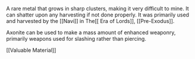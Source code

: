 A rare metal that grows in sharp clusters, making it very difficult to mine. It can shatter upon any harvesting if not done properly. It was primarily used and harvested by the [[Navi]] in The[[ Era of Lords]], [[Pre-Exodus]]. 

Axonite can be used to make a mass amount of enhanced weaponry, primarily weapons used for slashing rather than piercing.

[[Valuable Material]]
